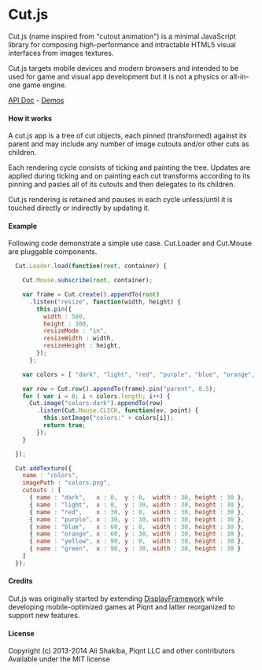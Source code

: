 # Cut.js

Cut.js (name inspired from "cutout animation") is a minimal JavaScript library for composing high-performance and intractable HTML5 visual interfaces from images textures.

Cut.js targets mobile devices and modern browsers and intended to be used for game and visual app development but it is not a physics or all-in-one game engine.

[API Doc](api-doc.js) - [Demos](http://piqnt.com/cutjs/) 

#### How it works

A cut.js app is a tree of cut objects, each pinned (transformed) against its parent and may include any number of image cutouts and/or other cuts as children.

Each rendering cycle consists of ticking and painting the tree. Updates are applied during ticking and on painting each cut transforms according to its pinning and pastes all of its cutouts and then delegates to its children.

Cut.js rendering is retained and pauses in each cycle unless/until it is touched directly or indirectly by updating it.

#### Example

Following code demonstrate a simple use case. Cut.Loader and Cut.Mouse are pluggable components.

```js
  Cut.Loader.load(function(root, container) {

    Cut.Mouse.subscribe(root, container);

    var frame = Cut.create().appendTo(root)
      .listen("resize", function(width, height) {
        this.pin({
          width : 500,
          height : 300,
          resizeMode : "in",
          resizeWidth : width,
          resizeHeight : height,
        });
      };

    var colors = [ "dark", "light", "red", "purple", "blue", "orange", "yellow", "green" ];

    var row = Cut.row().appendTo(frame).pin("parent", 0.5);
    for ( var i = 0; i < colors.length; i++) {
      Cut.image("colors:dark").appendTo(row)
        .listen(Cut.Mouse.CLICK, function(ev, point) {
          this.setImage("colors:" + colors[i]);
          return true;
        });
    }

  });

  Cut.addTexture({
    name : "colors",
    imagePath : "colors.png",
    cutouts : [
      { name : "dark",   x : 0,  y : 0,  width : 30, height : 30 },
      { name : "light",  x : 0,  y : 30, width : 30, height : 30 },
      { name : "red",    x : 30, y : 0,  width : 30, height : 30 },
      { name : "purple", x : 30, y : 30, width : 30, height : 30 },
      { name : "blue",   x : 60, y : 0,  width : 30, height : 30 },
      { name : "orange", x : 60, y : 30, width : 30, height : 30 },
      { name : "yellow", x : 90, y : 0,  width : 30, height : 30 },
      { name : "green",  x : 90, y : 30, width : 30, height : 30 }
    ]
  });
```

#### Credits

Cut.js was originally started by extending [DisplayFramework](https://github.com/phonegap/phonegap-app-fast-canvas/blob/master/Android/assets/www/DisplayFramework.js) while developing mobile-optimized games at Piqnt and latter reorganized to support new features.

#### License

Copyright (c) 2013-2014 Ali Shakiba, Piqnt LLC and other contributors  
Available under the MIT license